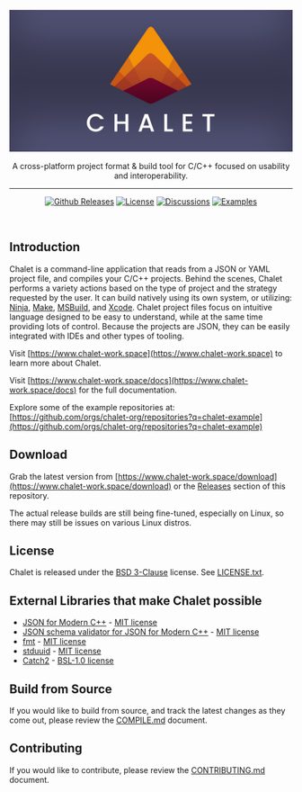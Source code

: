 
[![Chalet logo](chalet-banner.jpg)](https://www.chalet-work.space)


<div align="center">
<p>A cross-platform project format & build tool for C/C++ focused on usability and interoperability.</p>

<hr />

[![Github Releases](https://img.shields.io/github/v/release/chalet-org/chalet?style=for-the-badge&color=orange&labelColor=323232)](https://github.com/chalet-org/chalet/releases)
[![License](https://img.shields.io/badge/license-bsd3clause-orange.svg?style=for-the-badge&labelColor=323232)](https://github.com/chalet-org/chalet/blob/main/LICENSE.txt)
[![Discussions](https://img.shields.io/badge/-discussion-black?style=for-the-badge&color=323232)](https://github.com/chalet-org/chalet/discussions)
[![Examples](https://img.shields.io/badge/-examples-black?style=for-the-badge&color=323232)](https://github.com/orgs/chalet-org/repositories?q=chalet-example)

</div>

<br />

## Introduction

Chalet is a command-line application that reads from a JSON or YAML project file, and compiles your C/C++ projects. Behind the scenes, Chalet performs a variety actions based on the type of project and the strategy requested by the user. It can build natively using its own system, or utilizing: [Ninja](https://ninja-build.org/),  [Make](https://en.wikipedia.org/wiki/Make_(software)), [MSBuild](https://learn.microsoft.com/en-us/cpp/build/msbuild-visual-cpp?view=msvc-170), and [Xcode](https://developer.apple.com/xcode/). Chalet project files focus on intuitive language designed to be easy to understand, while at the same time providing lots of control. Because the projects are JSON, they can be easily integrated with IDEs and other types of tooling.

Visit [https://www.chalet-work.space](https://www.chalet-work.space) to learn more about Chalet.

Visit [https://www.chalet-work.space/docs](https://www.chalet-work.space/docs) for the full documentation.

Explore some of the example repositories at: [https://github.com/orgs/chalet-org/repositories?q=chalet-example](https://github.com/orgs/chalet-org/repositories?q=chalet-example)

## Download

Grab the latest version from [https://www.chalet-work.space/download](https://www.chalet-work.space/download) or the [Releases](https://github.com/chalet-org/chalet/releases) section of this repository.

The actual release builds are still being fine-tuned, especially on Linux, so there may still be issues on various Linux distros.

## License

Chalet is released under the [BSD 3-Clause](https://opensource.org/licenses/BSD-3-Clause) license. See [LICENSE.txt](LICENSE.txt). 

## External Libraries that make Chalet possible

-   [JSON for Modern C++](https://github.com/nlohmann/json) - [MIT license](https://github.com/nlohmann/json/blob/develop/LICENSE.MIT)
-   [JSON schema validator for JSON for Modern C++](https://github.com/pboettch/json-schema-validator) - [MIT license](https://github.com/pboettch/json-schema-validator/blob/main/LICENSE)
-   [fmt](https://github.com/fmtlib/fmt) - [MIT license](https://github.com/fmtlib/fmt/blob/master/LICENSE.rst)
-   [stduuid](https://github.com/mariusbancila/stduuid) - [MIT license](https://github.com/mariusbancila/stduuid/blob/master/LICENSE)
-   [Catch2](https://github.com/catchorg/Catch2) - [BSL-1.0 license](https://github.com/catchorg/Catch2/blob/devel/LICENSE.txt)

## Build from Source

If you would like to build from source, and track the latest changes as they come out, please review the [COMPILE.md](COMPILE.md) document.

## Contributing

If you would like to contribute, please review the [CONTRIBUTING.md](CONTRIBUTING.md) document.

